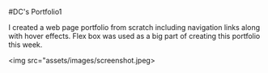#DC's Portfolio1

I created a web page portfolio from scratch including navigation links along with hover effects.
Flex box was used as a big part of creating this portfolio this week.

<img src="assets/images/screenshot.jpeg>

